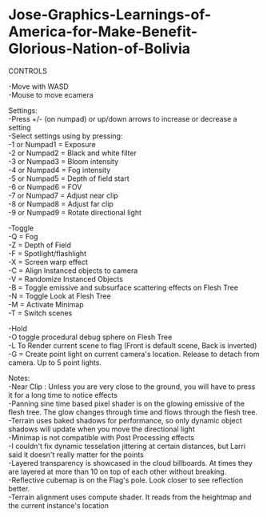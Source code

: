 # Jose-Graphics-Learnings-of-America-for-Make-Benefit-Glorious-Nation-of-Bolivia

CONTROLS

-Move with WASD  
-Mouse to move ecamera  

Settings:  
-Press +/- (on numpad) or up/down arrows to increase or decrease a setting  
-Select settings using by pressing:  
	-1 or Numpad1 = Exposure  
	-2 or Numpad2 = Black and white filter  
	-3 or Numpad3 = Bloom intensity  
	-4 or Numpad4 = Fog intensity  
	-5 or Numpad5 = Depth of field start  
	-6 or Numpad6 = FOV  
	-7 or Numpad7 = Adjust near clip   
	-8 or Numpad8 = Adjust far clip  
	-9 or Numpad9 = Rotate directional light   
	
-Toggle  
	-Q = Fog  
	-Z = Depth of Field  
	-F = Spotlight/flashlight  
	-X = Screen warp effect  
	-C = Align Instanced objects to camera  
	-V = Randomize Instanced Objects  
	-B = Toggle emissive and subsurface scattering effects on Flesh Tree  
	-N = Toggle Look at Flesh Tree  
	-M = Activate Minimap  
	-T = Switch scenes
	
	
-Hold  
	-O toggle procedural debug sphere on Flesh Tree  
	-L To Render current scene to flag (Front is default scene, Back is inverted)  
	-G = Create point light on current camera's location. Release to detach from camera. Up to 5 point lights.  
	
Notes:  
	-Near Clip : Unless you are very close to the ground, you will have to press it for a long time to notice effects  
	-Panning sine time based pixel shader is on the glowing emissive of the flesh tree. The glow changes through time and flows through the flesh tree.  
	-Terrain uses baked shadows for performance, so only dynamic object shadows will update when you move the directional light  
	-Minimap is not compatible with Post Processing effects   
	-I couldn't fix dynamic tesselation jittering at certain distances, but Larri said it doesn't really matter for the points  
	-Layered transparency is showcased in the cloud billboards. At times they are layered at more than 10 on top of each other without breaking.  
	-Reflective cubemap is on the Flag's pole. Look closer to see reflection better.  
	-Terrain alignment uses compute shader. It reads from the heightmap and the current instance's location   
	